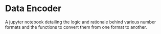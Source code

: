 # Data Encoder
 A jupyter notebook detailing the logic and rationale behind various number formats and the functions to convert them from one format to another.
